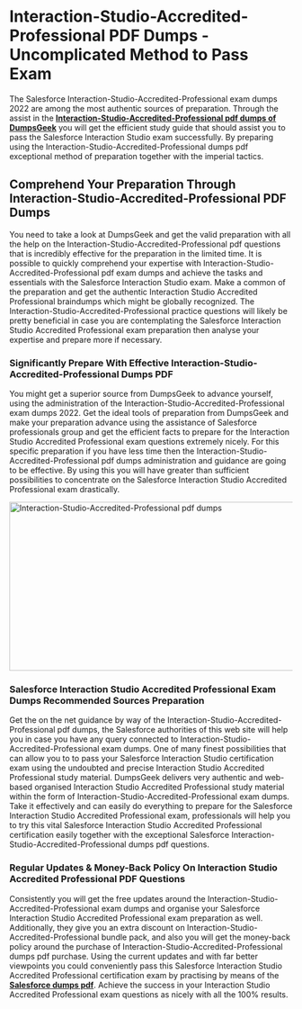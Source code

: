 <h1><strong>Interaction-Studio-Accredited-Professional PDF Dumps - Uncomplicated Method to Pass Exam</strong></h1>
<p>The Salesforce Interaction-Studio-Accredited-Professional exam dumps 2022 are among the most authentic sources of preparation. Through the assist in the <a href="https://www.dumpsgeek.com/Interaction-Studio-Accredited-Professional-pdf-dumps.html"><strong>Interaction-Studio-Accredited-Professional pdf dumps of DumpsGeek</strong></a> you will get the efficient study guide that should assist you to pass the Salesforce Interaction Studio exam successfully. By preparing using the Interaction-Studio-Accredited-Professional dumps pdf exceptional method of preparation together with the imperial tactics.&nbsp;</p>
<h2><strong>Comprehend Your Preparation Through Interaction-Studio-Accredited-Professional PDF Dumps</strong></h2>
<p>You need to take a look at DumpsGeek and get the valid preparation with all the help on the Interaction-Studio-Accredited-Professional pdf questions that is incredibly effective for the preparation in the limited time. It is possible to quickly comprehend your expertise with Interaction-Studio-Accredited-Professional pdf exam dumps and achieve the tasks and essentials with the Salesforce Interaction Studio exam. Make a common of the preparation and get the authentic Interaction Studio Accredited Professional braindumps which might be globally recognized. The Interaction-Studio-Accredited-Professional practice questions will likely be pretty beneficial in case you are contemplating the Salesforce Interaction Studio Accredited Professional exam preparation then analyse your expertise and prepare more if necessary.&nbsp;&nbsp;</p>
<h3><strong>Significantly Prepare With Effective Interaction-Studio-Accredited-Professional Dumps PDF</strong></h3>
<p>You might get a superior source from DumpsGeek to advance yourself, using the administration of the Interaction-Studio-Accredited-Professional exam dumps 2022. Get the ideal tools of preparation from DumpsGeek and make your preparation advance using the assistance of Salesforce professionals group and get the efficient facts to prepare for the Interaction Studio Accredited Professional exam questions extremely nicely. For this specific preparation if you have less time then the Interaction-Studio-Accredited-Professional pdf dumps administration and guidance are going to be effective. By using this you will have greater than sufficient possibilities to concentrate on the Salesforce Interaction Studio Accredited Professional exam drastically.</p>
<p><a href="https://www.dumpsgeek.com/Interaction-Studio-Accredited-Professional-pdf-dumps.html"><img src="https://i.ibb.co/fkMJVnw/Interaction-Studio-Accredited-Professional-pdf-dumps.png" alt="Interaction-Studio-Accredited-Professional pdf dumps" width="640" height="300" /></a></p>
<h3><strong>Salesforce Interaction Studio Accredited Professional Exam Dumps Recommended Sources Preparation</strong></h3>
<p>Get the on the net guidance by way of the Interaction-Studio-Accredited-Professional pdf dumps, the Salesforce authorities of this web site will help you in case you have any query connected to Interaction-Studio-Accredited-Professional exam dumps. One of many finest possibilities that can allow you to to pass your Salesforce Interaction Studio certification exam using the undoubted and precise Interaction Studio Accredited Professional study material. DumpsGeek delivers very authentic and web-based organised Interaction Studio Accredited Professional study material within the form of Interaction-Studio-Accredited-Professional exam dumps. Take it effectively and can easily do everything to prepare for the Salesforce Interaction Studio Accredited Professional exam, professionals will help you to try this vital Salesforce Interaction Studio Accredited Professional certification easily together with the exceptional Salesforce Interaction-Studio-Accredited-Professional dumps pdf questions.</p>
<h3><strong>Regular Updates &amp; Money-Back Policy On Interaction Studio Accredited Professional PDF Questions</strong></h3>
<p>Consistently you will get the free updates around the Interaction-Studio-Accredited-Professional exam dumps and organise your Salesforce Interaction Studio Accredited Professional exam preparation as well. Additionally, they give you an extra discount on Interaction-Studio-Accredited-Professional bundle pack, and also you will get the money-back policy around the purchase of Interaction-Studio-Accredited-Professional dumps pdf purchase. Using the current updates and with far better viewpoints you could conveniently pass this Salesforce Interaction Studio Accredited Professional certification exam by practising by means of the <strong><a href="https://www.dumpsgeek.com/salesforce-braindumps.html">Salesforce dumps pdf</a></strong>. Achieve the success in your Interaction Studio Accredited Professional exam questions as nicely with all the 100% results.</p>
